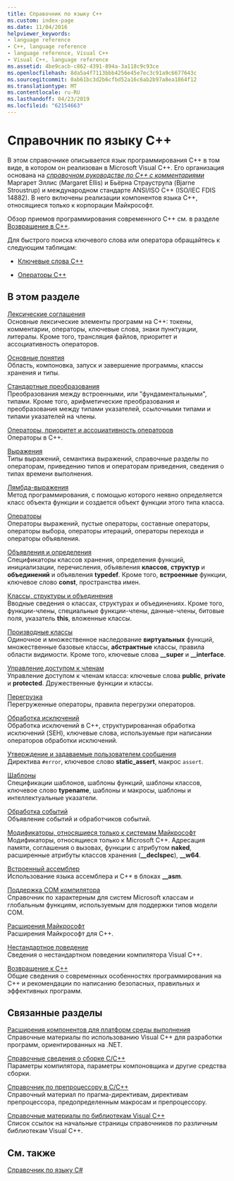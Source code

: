 ```yaml
---
title: Справочник по языку C++
ms.custom: index-page
ms.date: 11/04/2016
helpviewer_keywords:
- language reference
- C++, language reference
- language reference, Visual C++
- Visual C++, language reference
ms.assetid: 4be9cacb-c862-4391-894a-3a118c9c93ce
ms.openlocfilehash: 8da5a4f7113bbb4256e45e7ec3c91a9c6677643c
ms.sourcegitcommit: 0ab61bc3d2b6cfbd52a16c6ab2b97a8ea1864f12
ms.translationtype: MT
ms.contentlocale: ru-RU
ms.lasthandoff: 04/23/2019
ms.locfileid: "62154663"
---
```

# <a name="c-language-reference"></a>Справочник по языку C++

В этом справочнике описывается язык программирования С++ в том виде, в котором он реализован в Microsoft Visual C++. Его организация основана на [*справочном руководстве по С++ с комментариями*](http://www.stroustrup.com/arm.html) Маргарет Эллис (Margaret Ellis) и Бьёрна Страуструпа (Bjarne Stroustrup) и международном стандарте ANSI/ISO C++ (ISO/IEC FDIS 14882). В него включены реализации компонентов языка С++, относящиеся только к корпорации Майкрософт.

Обзор приемов программирования современного C++ см. в разделе [Возвращение в C++](welcome-back-to-cpp-modern-cpp.md).

Для быстрого поиска ключевого слова или оператора обращайтесь к следующим таблицам:

- [Ключевые слова C++](../cpp/keywords-cpp.md)

- [Операторы C++](../cpp/cpp-built-in-operators-precedence-and-associativity.md)

## <a name="in-this-section"></a>В этом разделе

[Лексические соглашения](../cpp/lexical-conventions.md)<br/>
Основные лексические элементы программ на C++: токены, комментарии, операторы, ключевые слова, знаки пунктуации, литералы. Кроме того, трансляция файлов, приоритет и ассоциативность операторов.

[Основные понятия](../cpp/basic-concepts-cpp.md)<br/>
Область, компоновка, запуск и завершение программы, классы хранения и типы.

[Стандартные преобразования](../cpp/standard-conversions.md)<br/>
Преобразования между встроенными, или "фундаментальными", типами. Кроме того, арифметические преобразования и преобразования между типами указателей, ссылочными типами и типами указателей на члены.

[Операторы, приоритет и ассоциативность операторов](../cpp/cpp-built-in-operators-precedence-and-associativity.md)<br/>
Операторы в C++.

[Выражения](../cpp/expressions-cpp.md)<br/>
Типы выражений, семантика выражений, справочные разделы по операторам, приведению типов и операторам приведения, сведения о типах времени выполнения.

[Лямбда-выражения](../cpp/lambda-expressions-in-cpp.md)<br/>
Метод программирования, с помощью которого неявно определяется класс объекта функции и создается объект функции этого типа класса.

[Операторы](../cpp/statements-cpp.md)<br/>
Операторы выражений, пустые операторы, составные операторы, операторы выбора, операторы итераций, операторы перехода и операторы объявления.

[Объявления и определения](declarations-and-definitions-cpp.md)<br/>
Спецификаторы классов хранения, определения функций, инициализации, перечисления, объявления **классов**, **структур** и **объединений** и объявления **typedef**. Кроме того, **встроенные** функции, ключевое слово **const**, пространства имен.

[Классы, структуры и объединения](../cpp/classes-and-structs-cpp.md)<br/>
Вводные сведения о классах, структурах и объединениях. Кроме того, функции-члены, специальные функции-члены, данные-члены, битовые поля, указатель **this**, вложенные классы.

[Производные классы](../cpp/inheritance-cpp.md)<br/>
Одиночное и множественное наследование **виртуальных** функций, множественные базовые классы, **абстрактные** классы, правила области видимости. Кроме того, ключевые слова **__super** и **__interface**.

[Управление доступом к членам](../cpp/member-access-control-cpp.md)<br/>
Управление доступом к членам класса: ключевые слова **public**, **private** и **protected**. Дружественные функции и классы.

[Перегрузка](operator-overloading.md)<br/>
Перегруженные операторы, правила перегрузки операторов.

[Обработка исключений](../cpp/exception-handling-in-visual-cpp.md)<br/>
Обработка исключений в C++, структурированная обработка исключений (SEH), ключевые слова, используемые при написании операторов обработки исключений.

[Утверждение и задаваемые пользователем сообщения](../cpp/assertion-and-user-supplied-messages-cpp.md)<br/>
Директива `#error`, ключевое слово **static_assert**, макрос `assert`.

[Шаблоны](../cpp/templates-cpp.md)<br/>
Спецификации шаблонов, шаблоны функций, шаблоны классов, ключевое слово **typename**, шаблоны и макросы, шаблоны и интеллектуальные указатели.

[Обработка событий](../cpp/event-handling.md)<br/>
Объявление событий и обработчиков событий.

[Модификаторы, относящиеся только к системам Майкрософт](../cpp/microsoft-specific-modifiers.md)<br/>
Модификаторы, относящиеся только к Microsoft C++. Адресация памяти, соглашения о вызовах, функции с атрибутом **naked**, расширенные атрибуты классов хранения (**__declspec**), **__w64**.

[Встроенный ассемблер](../assembler/inline/inline-assembler.md)<br/>
Использование языка ассемблера и C++ в блоках **__asm**.

[Поддержка COM компилятора](../cpp/compiler-com-support.md)<br/>
Справочник по характерным для систем Microsoft классам и глобальным функциям, используемым для поддержки типов модели COM.

[Расширения Майкрософт](../cpp/microsoft-extensions.md)<br/>
Расширения Майкрософт для C++.

[Нестандартное поведение](../cpp/nonstandard-behavior.md)<br/>
Сведения о нестандартном поведении компилятора Visual C++.

[Возвращение к C++](welcome-back-to-cpp-modern-cpp.md)<br/>
Общие сведения о современных особенностях программирования на C++ и рекомендации по написанию безопасных, правильных и эффективных программ.

## <a name="related-sections"></a>Связанные разделы

[Расширения компонентов для платформ среды выполнения](../extensions/component-extensions-for-runtime-platforms.md)<br/>
Справочные материалы по использованию Visual C++ для разработки программ, ориентированных на .NET.

[Справочные сведения о сборке C/C++](../build/reference/c-cpp-building-reference.md)<br/>
Параметры компилятора, параметры компоновщика и другие средства сборки.

[Справочник по препроцессору в C/C++](../preprocessor/c-cpp-preprocessor-reference.md)<br/>
Справочный материал по прагма-директивам, директивам препроцессора, предопределенным макросам и препроцессору.

[Справочные материалы по библиотекам Visual C++](../standard-library/cpp-standard-library-reference.md)<br/>
Список ссылок на начальные страницы справочников по различным библиотекам Visual C++.

## <a name="see-also"></a>См. также

[Справочник по языку C#](../c-language/c-language-reference.md)
